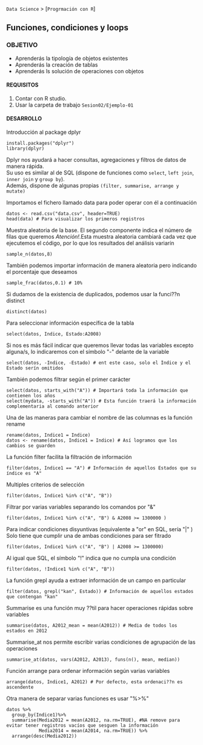 `Data Science` > [`Progrmación con R`]
## Funciones, condiciones y loops 

### OBJETIVO
- Aprenderás la tipología de objetos existentes 
- Aprenderás la creación de tablas
- Aprenderás ls solución de operaciones con objetos

#### REQUISITOS
1. Contar con R studio.
1. Usar la carpeta de trabajo `Sesion02/Ejemplo-01`

#### DESARROLLO

Introducción al package dplyr 

```{r}
install.packages("dplyr")
library(dplyr)
```

Dplyr nos ayudará a hacer consultas, agregaciones y filtros de datos de manera rápida.  
Su uso es similar al de SQL (dispone de funciones como `select`, `left join`, `inner join` y `group by`).   
Además, dispone de algunas propias `(filter, summarise, arrange y mutate)`

Importamos el fichero llamado data para poder operar con él a continuación 

```{r}
datos <- read.csv("data.csv", header=TRUE)
head(data) # Para visualizar los primeros registros 
```

Muestra aleatoria de la base. El segundo componente indica el número de filas que queremos
_Atención!_.Esta muestra aleatoria cambiará cada vez que ejecutemos el código, por lo que los resultados
del análisis variarín 

```{r}
sample_n(datos,8)
```

También podemos importar información de manera aleatoria pero indicando el porcentaje que deseamos

```{r}
sample_frac(datos,0.1) # 10%
```

Si dudamos de la existencia de duplicados, podemos usar la funci??n distinct

```{r}
distinct(datos)
```

Para seleccionar información específica de la tabla 

```{r}
select(datos, Indice, Estado:A2008)
```

Si nos es más fácil indicar que queremos llevar todas las variables excepto alguna/s, lo indicaremos 
con el símbolo "-" delante de la variable

```{r}
select(datos, -Indice, -Estado) # ent este caso, solo el Índice y el Estado serín omitidos 
```

También podemos filtrar según el primer carácter 

```{r}
select(datos, starts_with("A")) # Importará toda la información que contienen los años 
select(mydata, -starts_with("A")) # Esta función traerá la información complementaria al comando anterior
```

Una de las maneras para cambiar el nombre de las columnas es la función rename

```{r}
rename(datos, Indice1 = Indice)
datos <- rename(datos, Indice1 = Indice) # Así logramos que los cambios se guarden 
```

La función filter facilita la filtración de información 

```{r}
filter(datos, Indice1 == "A") # Información de aquellos Estados que su índice es "A"
```

Multiples criterios de selección

```{r}
filter(datos, Indice1 %in% c("A", "B")) 
```

Filtrar por varias variables separando los comandos por "&" 

```{r}
filter(datos, Indice1 %in% c("A", "B") & A2008 >= 1300000 )
```

Para indicar condiciones disyuntivas (equivalente a "or" en SQL, sería "|" ) 
Solo tiene que cumplir una de ambas condiciones para ser fitrado 

```{r}
filter(datos, Indice1 %in% c("A", "B") | A2008 >= 1300000)
```

Al igual que SQL, el símbolo "!" indica que no cumpla una condición

```{r}
filter(datos, !Indice1 %in% c("A", "B"))
```

La función grepl ayuda a extraer información de un campo en particular 

```{r}
filter(datos, grepl("kan", Estado)) # Información de aquellos estados que contengan "kan" 
```

Summarise es una función muy ??til para hacer operaciones rápidas sobre variables

```{r}
summarise(datos, A2012_mean = mean(A2012)) # Media de todos los estados en 2012 
```

Summarise_at nos permite escribir varias condiciones de agrupación de las operaciones 

```{r}
summarise_at(datos, vars(A2012, A2013), funs(n(), mean, median))
```

Función arrange para ordenar información según varias variables

```{r}
arrange(datos, Indice1, A2012) # Por defecto, esta ordenaci??n es ascendente 
```

Otra manera de separar varias funciones es usar "%>%"

```{r}
datos %>%
  group_by(Indice1)%>%
  summarise(Media2012 = mean(A2012, na.rm=TRUE), #NA remove para evitar tener registros vacíos que sesguen la información 
            Media2014 = mean(A2014, na.rm=TRUE)) %>%
  arrange(desc(Media2012)) 
```
